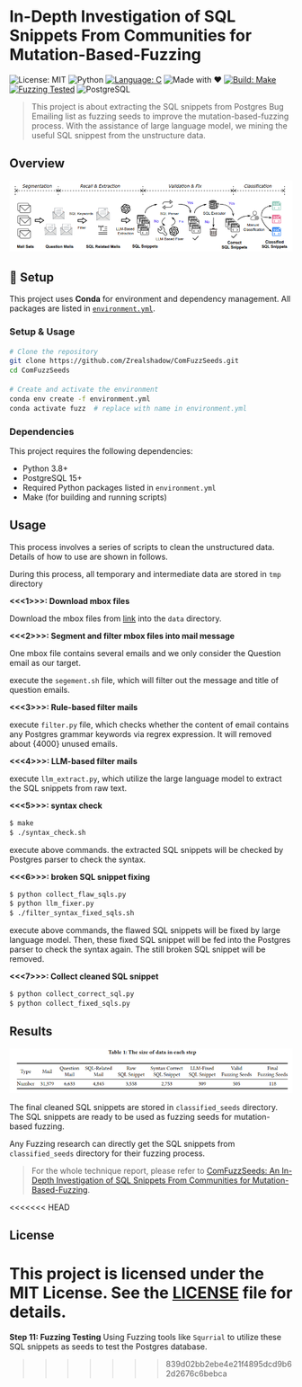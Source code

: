 # In-Depth Investigation of SQL Snippets From Communities for Mutation-Based-Fuzzing
![License: MIT](https://img.shields.io/badge/License-MIT-yellow.svg) ![Python](https://img.shields.io/badge/Python-3.8%2B-blue.svg) [![Language: C](https://img.shields.io/badge/Language-C-blue.svg)]() ![Made with ❤️](https://img.shields.io/badge/Made%20with-LLMs-red.svg) [![Build: Make](https://img.shields.io/badge/Build-Make-brightgreen.svg)]() [![Fuzzing Tested](https://img.shields.io/badge/Fuzzing-Tested-green?logo=gnu)]() ![PostgreSQL](https://img.shields.io/badge/PostgreSQL-verified-blue.svg)
>This project is about extracting the SQL snippets from Postgres Bug Emailing list as fuzzing seeds to improve the mutation-based-fuzzing process. With the assistance of large language model, we mining the useful SQL snippest from the unstructure data.


## Overview
![overview](figs/overview.png)

## 🔧 Setup

This project uses **Conda** for environment and dependency management. All packages are listed in [`environment.yml`](./environment.yml).

### Setup & Usage

```bash
# Clone the repository
git clone https://github.com/Zrealshadow/ComFuzzSeeds.git
cd ComFuzzSeeds

# Create and activate the environment
conda env create -f environment.yml
conda activate fuzz  # replace with name in environment.yml
```

### Dependencies
This project requires the following dependencies:
- Python 3.8+
- PostgreSQL 15+
- Required Python packages listed in `environment.yml`
- Make (for building and running scripts)


## Usage

This process involves a series of scripts to clean the unstructured data. Details of how to use are shown in follows.

During this process, all temporary and intermediate data are stored in `tmp` directory



**<<<1>>>: Download mbox files**

Download the mbox files from [link](https://www.postgresql.org/list/pgsql-bugs/) into the `data` directory.



**<<<2>>>:  Segment and filter mbox files into mail message** 

One mbox file contains several emails and we only consider the Question email as our target.

execute the `segement.sh` file, which will filter out the message and title of question emails.



**<<<3>>>: Rule-based filter mails**

execute `filter.py` file, which checks whether the content of email contains any Postgres grammar keywords via regrex expression. It will removed about {4000} unused emails.



**<<<4>>>: LLM-based filter mails**

execute `llm_extract.py`, which utilize the large language model to extract the SQL snippets from raw text.



**<<<5>>>: syntax check**

```sh
$ make
$ ./syntax_check.sh
```

execute above commands. the extracted SQL snippets will be checked by Postgres parser to check the syntax.



**<<<6>>>: broken SQL snippet fixing**

```sh
$ python collect_flaw_sqls.py
$ python llm_fixer.py
$ ./filter_syntax_fixed_sqls.sh
```

execute above commands, the flawed SQL snippets will be fixed by large language model. Then, these fixed SQL snippet will be fed into the Postgres parser to check the syntax again. The still broken SQL snippet will be removed. 



**<<<7>>>: Collect cleaned SQL snippet**

```sh
$ python collect_correct_sql.py
$ python collect_fixed_sqls.py
```



## Results

![statics](figs/statics.png)

The final cleaned SQL snippets are stored in `classified_seeds` directory. The SQL snippets are ready to be used as fuzzing seeds for mutation-based fuzzing. 

Any Fuzzing research can directly get the SQL snippets from `classified_seeds` directory for their fuzzing process.

> For the whole technique report, please refer to [ComFuzzSeeds: An In-Depth Investigation of SQL Snippets From Communities for Mutation-Based-Fuzzing](./report/report.pdf).


<<<<<<< HEAD
## License
This project is licensed under the MIT License. See the [LICENSE](./LICENSE) file for details.
=======
**Step 11: Fuzzing Testing**
Using Fuzzing tools like `Squrrial` to utilize these SQL snippets as seeds to test the Postgres database.


>>>>>>> 839d02bb2ebe4e21f4895dcd9b62d2676c6bebca

